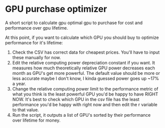 # GPU purchase optimizer
A short script to calculate gpu optimal gpu to purchase for cost and performance over gpu lifetime.

At this point, if you want to calculate which GPU you should buy to optimize performance for it's lifetime:
1. Check the CSV has correct data for cheapest prices. You'll have to input these manually for now.
2. Edit the relative computing power depreciation constant if you want. It measures how much theoretically relative GPU power decreases each month as GPU's get more powerful. The default value should be more or less accurate maybe I don't know, I kinda guessed power goes up ~17% a year.
3. Change the relative computing power limit to the performance metric of what you think is the least powerful GPU you'd be happy to have RIGHT NOW. It's best to check which GPU in the csv file has the least performance you'd be happy with right now and then edit the r variable to that value.
4. Run the script, it outputs a list of GPU's sorted by their performance over lifetime for money.
